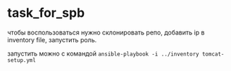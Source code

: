 # task_for_spb

чтобы воспользоваться нужно склонировать репо, добавить ip в inventory file, запустить роль.

запустить можно с командой `ansible-playbook -i ../inventory tomcat-setup.yml`
